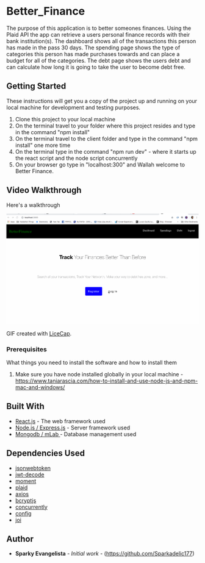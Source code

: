 # Better_Finance

The purpose of this application is to better someones finances. Using the Plaid API the app can retrieve a users personal finance records with their bank institution(s). The dashboard shows all of the transactions this person has made in the pass 30 days. The spending page shows the type of categories this person has made purchases towards and can place a budget for all of the categories. The debt page shows the users debt and can calculate how long it is going to take the user to become debt free.

## Getting Started

These instructions will get you a copy of the project up and running on your local machine for development and testing purposes. 

1. Clone this project to your local machine 
2. On the terminal travel to your folder where this project resides and type in the command "npm install"
3. On the terminal travel to the client folder and type in the command "npm install" one more time
4. On the terminal type in the command "npm run dev" - where it starts up the react script and the node script concurrently 
5. On your browser go type in "localhost:300" and Wallah welcome to Better Finance.

## Video Walkthrough

Here's a walkthrough 

<img src='Walkthrough.gif' title='Video Walkthrough' width='' alt='Video Walkthrough' />

GIF created with [LiceCap](http://www.cockos.com/licecap/).


### Prerequisites

What things you need to install the software and how to install them

1. Make sure you have node installed globally in your local machine - https://www.taniarascia.com/how-to-install-and-use-node-js-and-npm-mac-and-windows/


## Built With

* [React.js](https://reactjs.org/) - The web framework used
* [Node.js / Express.js](https://expressjs.com) - Server framework used
* [Mongodb / mLab ](https://mlab.com/) - Database management used

## Dependencies Used 
* [jsonwebtoken](https://jwt.io/)
* [jwt-decode](https://www.npmjs.com/package/jwt-decode)
* [moment](https://www.npmjs.com/package/moment)
* [plaid](https://www.npmjs.com/package/plaid)
* [axios](https://www.npmjs.com/package/axios)
* [bcryptjs](https://www.npmjs.com/package/bcryptjs)
* [concurrently](https://www.npmjs.com/package/concurrently)
* [config](https://www.npmjs.com/package/config)
* [joi](https://www.npmjs.com/package/joi)

## Author

* **Sparky Evangelista** - *Initial work* - (https://github.com/Sparkadelic177)


